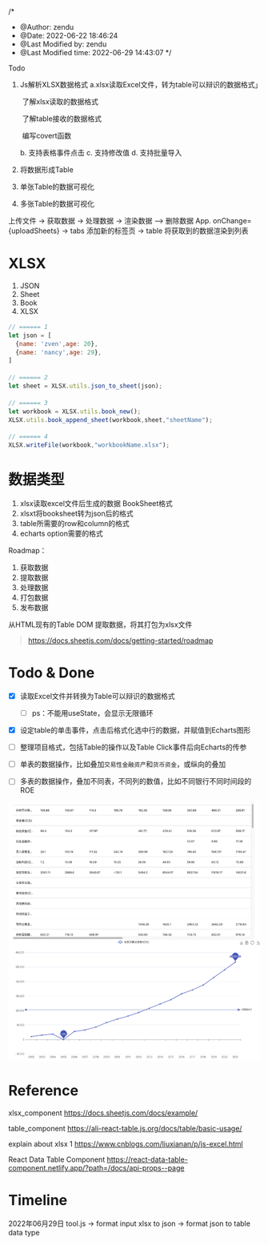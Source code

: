 /*
 * @Author: zendu 
 * @Date: 2022-06-22 18:46:24 
 * @Last Modified by: zendu
 * @Last Modified time: 2022-06-29 14:43:07
 */


Todo
1. Js解析XLSX数据格式
    a.xlsx读取Excel文件，转为table可以辩识的数据格式」
    
    ​		了解xlsx读取的数据格式
    
    ​		了解table接收的数据格式
    
    ​	    编写covert函数
    
    b. 支持表格事件点击
    c. 支持修改值
    d. 支持批量导入
    
2. 将数据形成Table

3. 单张Table的数据可视化

4. 多张Table的数据可视化




上传文件 -> 获取数据 -> 处理数据 -> 渲染数据 —> 删除数据
App.
  onChange={uploadSheets} 
            -> tabs  添加新的标签页
            -> table 将获取到的数据渲染到列表
  








# XLSX

1.   JSON
2.   Sheet
3.   Book
4.   XLSX

```javascript
// ====== 1
let json = [
  {name: 'zven',age: 20},
  {name: 'nancy',age: 29},
]

// ====== 2
let sheet = XLSX.utils.json_to_sheet(json);

// ====== 3
let workbook = XLSX.utils.book_new();
XLSX.utils.book_append_sheet(workbook,sheet,"sheetName");

// ====== 4
XLSX.writeFile(workbook,"workbookName.xlsx");
```





# 数据类型

1.   xlsx读取excel文件后生成的数据 BookSheet格式
2.   xlsxt将booksheet转为json后的格式
3.   table所需要的row和column的格式
4.   echarts option需要的格式







Roadmap：

1.   获取数据
2.   提取数据
3.   处理数据
4.   打包数据
5.   发布数据

从HTML现有的Table DOM 提取数据，将其打包为xlsx文件

>   https://docs.sheetjs.com/docs/getting-started/roadmap







# Todo & Done

- [x] 读取Excel文件并转换为Table可以辩识的数据格式

    - [ ] ps：不能用useState，会显示无限循环
- [x] 设定table的单击事件，点击后格式化选中行的数据，并赋值到Echarts图形









- [ ] 整理项目格式，包括Table的操作以及Table Click事件后向Echarts的传参
- [ ] 单表的数据操作，比如叠加`交易性金融资产`和`货币资金`，或纵向的叠加
- [ ] 多表的数据操作，叠加不同表，不同列的数值，比如不同银行不同时间段的ROE






![2022年06月25日](img/image-20220625180940297.png)





# Reference

xlsx_component  https://docs.sheetjs.com/docs/example/

table_component https://ali-react-table.js.org/docs/table/basic-usage/

explain about xlsx 1  https://www.cnblogs.com/liuxianan/p/js-excel.html

React Data Table Component  https://react-data-table-component.netlify.app/?path=/docs/api-props--page





# Timeline

2022年06月29日
tool.js -> format input xlsx to json
        -> format json to table data type

